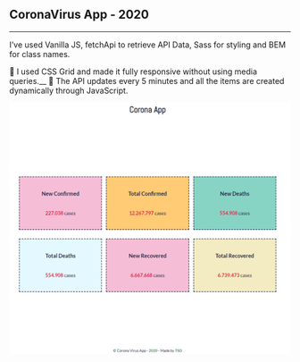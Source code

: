 ## CoronaVirus App - 2020

---

I’ve used Vanilla JS, fetchApi to retrieve API Data, Sass for styling and BEM for class names.

🚀 I used CSS Grid and made it fully responsive without using media queries.\_\_
🚀 The API updates every 5 minutes and all the items are created dynamically through JavaScript.

![Preview Image](corona-app.png)
